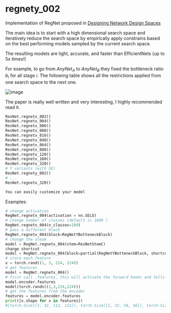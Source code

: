 # regnety_002
Implementation of RegNet proposed in [Designing Network Design
Spaces](https://arxiv.org/abs/2003.13678)

 The main idea is to start with a high dimensional search space and
 iteratively reduce the search space by empirically apply constrains
 based on the best performing models sampled by the current search
 space.

 The resulting models are light, accurate, and faster than
 EfficientNets (up to 5x times!)

 For example, to go from $AnyNet_A$ to $AnyNet_B$ they fixed the
 bottleneck ratio $b_i$ for all stage $i$. The following table shows
 all the restrictions applied from one search space to the next one.

 ![image](https://github.com/FrancescoSaverioZuppichini/glasses/blob/develop/docs/_static/images/RegNetDesignSpaceTable.png?raw=true)

 The paper is really well written and very interesting, I highly
 recommended read it.

 ``` python
 ResNet.regnetx_002()
 ResNet.regnetx_004()
 ResNet.regnetx_006()
 ResNet.regnetx_008()
 ResNet.regnetx_016()
 ResNet.regnetx_040()
 ResNet.regnetx_064()
 ResNet.regnetx_080()
 ResNet.regnetx_120()
 ResNet.regnetx_160()
 ResNet.regnetx_320()
 # Y variants (with SE)
 ResNet.regnety_002()
 # ...
 ResNet.regnetx_320()

 You can easily customize your model
 ```

 Examples:

  ``` python
  # change activation
  RegNet.regnetx_004(activation = nn.SELU)
  # change number of classes (default is 1000 )
  RegNet.regnetx_004(n_classes=100)
  # pass a different block
  RegNet.regnetx_004(block=RegNetYBotteneckBlock)
  # change the steam
  model = RegNet.regnetx_004(stem=ResNetStemC)
  change shortcut
  model = RegNet.regnetx_004(block=partial(RegNetYBotteneckBlock, shortcut=ResNetShorcutD))
  # store each feature
  x = torch.rand((1, 3, 224, 224))
  # get features
  model = RegNet.regnetx_004()
  # first call .features, this will activate the forward hooks and tells the model you'll like to get the features
  model.encoder.features
  model(torch.randn((1,3,224,224)))
  # get the features from the encoder
  features = model.encoder.features
  print([x.shape for x in features])
  #[torch.Size([1, 32, 112, 112]), torch.Size([1, 32, 56, 56]), torch.Size([1, 64, 28, 28]), torch.Size([1, 160, 14, 14])]
  ```

 